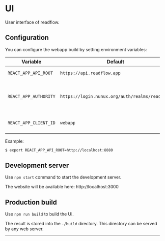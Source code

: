 # UI

User interface of readflow.

## Configuration

You can configure the webapp build by setting environment variables:

| Variable | Default | Description |
|----------|---------|-------------|
| `REACT_APP_API_ROOT` | `https://api.readflow.app` | API base URL. |
| `REACT_APP_AUTHORITY` | `https://login.nunux.org/auth/realms/readflow` | OpenID Connect authority provider URL. |
| `REACT_APP_CLIENT_ID` | `webapp` | OpenID Connect client ID. |

Example:

```bash
$ export REACT_APP_API_ROOT=http://localhost:8080
```

## Development server

Use `npm start` command to start the development server.

The website will be available here: http://localhost:3000

## Production build

Use `npm run build` to build the UI.

The result is stored into the `./build` directory.
This directory can be served by any web server.

---

